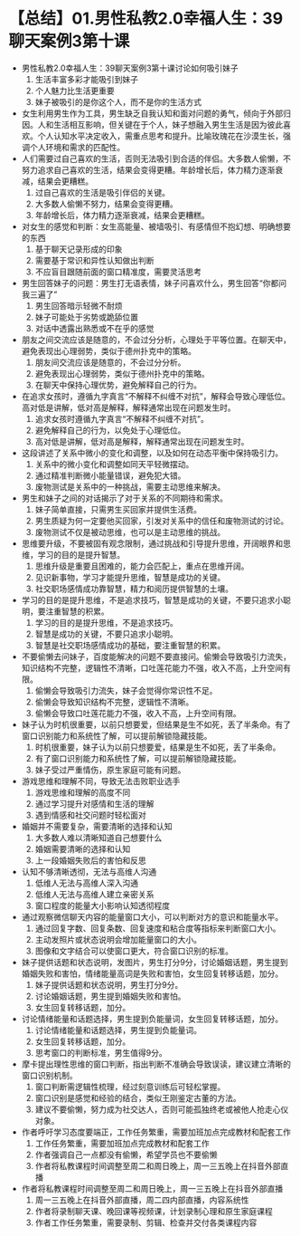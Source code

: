 # 【总结】01.男性私教2.0幸福人生：39聊天案例3第十课

-   男性私教2.0幸福人生：39聊天案例3第十课讨论如何吸引妹子
    1.  生活丰富多彩才能吸引到妹子
    2.  个人魅力比生活更重要
    3.  妹子被吸引的是你这个人，而不是你的生活方式
-   女生利用男生作为工具，男生缺乏自我认知和面对问题的勇气，倾向于外部归因。人和生活相互影响，但关键在于个人，妹子想融入男生生活是因为彼此喜欢。个人认知水平决定收入，需重点思考和提升。比喻玫瑰花在沙漠生长，强调个人环境和需求的匹配性。
-   人们需要过自己喜欢的生活，否则无法吸引到合适的伴侣。大多数人偷懒，不努力追求自己喜欢的生活，结果会变得更糟。年龄增长后，体力精力逐渐衰减，结果会更糟糕。
    1.  过自己喜欢的生活是吸引伴侣的关键。
    2.  大多数人偷懒不努力，结果会变得更糟。
    3.  年龄增长后，体力精力逐渐衰减，结果会更糟糕。
-   对女生的感觉和判断：女生高能量、被墙吸引、有感情但不抱幻想、明确想要的东西
    1.  基于聊天记录形成的印象
    2.  需要基于常识和异性认知做出判断
    3.  不应盲目跟随前面的窗口精准度，需要灵活思考
-   男生回答妹子的问题：男生打无语表情，妹子问喜欢什么，男生回答“你都问我三遍了”
    1.  男生回答暗示轻微不耐烦
    2.  妹子可能处于劣势或跪舔位置
    3.  对话中透露出熟悉或不在乎的感觉
-   朋友之间交流应该是随意的，不会过分分析，心理处于平等位置。在聊天中，避免表现出心理弱势，类似于德州扑克中的策略。
    1.  朋友间交流应该是随意的，不会过分分析。
    2.  避免表现出心理弱势，类似于德州扑克中的策略。
    3.  在聊天中保持心理优势，避免解释自己的行为。
-   在追求女孩时，遵循九字真言“不解释不纠缠不对抗”，解释会导致心理低位。高对低是讲解，低对高是解释，解释通常出现在问题发生时。
    1.  追求女孩时遵循九字真言“不解释不纠缠不对抗”。
    2.  避免解释自己的行为，以免处于心理低位。
    3.  高对低是讲解，低对高是解释，解释通常出现在问题发生时。
-   这段讲述了关系中微小的变化和调整，以及如何在动态平衡中保持吸引力。
    1.  关系中的微小变化和调整如同天平轻微摆动。
    2.  通过精准判断微小能量错误，避免犯大错。
    3.  废物测试是关系中的一种挑战，需要主动思维来解决。
-   男生和妹子之间的对话揭示了对于关系的不同期待和需求。
    1.  妹子简单直接，只需男生买回家并提供生活费。
    2.  男生质疑为何一定要他买回家，引发对关系中的信任和废物测试的讨论。
    3.  废物测试不仅是被动思维，也可以是主动思维的挑战。
-   思维要升级，不要被固有观念限制，通过挑战和引导提升思维，开阔眼界和思维，学习的目的是提升智慧。
    1.  思维升级是重要且困难的，能力会匹配上，重点在思维开阔。
    2.  见识新事物，学习才能提升思维，智慧是成功的关键。
    3.  社交职场感情成功靠智慧，精力和阅历提供智慧的土壤。
-   学习的目的是提升思维，不是追求技巧，智慧是成功的关键，不要只追求小聪明，要注重智慧的积累。
    1.  学习的目的是提升思维，不是追求技巧。
    2.  智慧是成功的关键，不要只追求小聪明。
    3.  智慧是社交职场感情成功的基础，要注重智慧的积累。
-   不要偷懒去问妹子，百度能解决的问题不要直接问。偷懒会导致吸引力流失，知识结构不完整，逻辑性不清晰，口吐莲花能力不强，收入不高，上升空间有限。
    1.  偷懒会导致吸引力流失，妹子会觉得你常识性不足。
    2.  偷懒会导致知识结构不完整，逻辑性不清晰。
    3.  偷懒会导致口吐莲花能力不强，收入不高，上升空间有限。
-   妹子认为时机很重要，以前只想要爱，但结果是生不如死，丢了半条命。有了窗口识别能力和系统性了解，可以提前解锁隐藏技能。
    1.  时机很重要，妹子认为以前只想要爱，结果是生不如死，丢了半条命。
    2.  有了窗口识别能力和系统性了解，可以提前解锁隐藏技能。
    3.  妹子受过严重情伤，原生家庭可能有问题。
-   游戏思维和理解不同，导致无法击败职业选手
    1.  游戏思维和理解的高度不同
    2.  通过学习提升对感情和生活的理解
    3.  遇到情感和社交问题时轻松面对
-   婚姻并不需要复杂，需要清晰的选择和认知
    1.  大多数人难以清晰知道自己想要什么
    2.  婚姻需要清晰的选择和认知
    3.  上一段婚姻失败后的害怕和反思
-   认知不够清晰透彻，无法与高维人沟通
    1.  低维人无法与高维人深入沟通
    2.  低维人无法与高维人建立亲密关系
    3.  窗口程度的能量大小影响认知透彻程度
-   通过观察微信聊天内容的能量窗口大小，可以判断对方的意识和能量水平。
    1.  通过回复字数、回复条数、回复速度和粘合度等指标来判断窗口大小。
    2.  主动发照片或状态说明会增加能量窗口的大小。
    3.  图像和文字结合可以使窗口更大，符合窗口识别的标准。
-   妹子提供话题和状态说明，发图片，男生打分9分，讨论婚姻话题，男生提到婚姻失败和害怕，情绪能量高词是失败和害怕，女生回复转移话题，加分。
    1.  妹子提供话题和状态说明，男生打分9分。
    2.  讨论婚姻话题，男生提到婚姻失败和害怕。
    3.  女生回复转移话题，加分。
-   讨论情绪能量和话题选择，男生提到负能量词，女生回复转移话题，加分。
    1.  讨论情绪能量和话题选择，男生提到负能量词。
    2.  女生回复转移话题，加分。
    3.  思考窗口的判断标准，男生值得9分。
-   摩卡提出理性思维的窗口判断，指出判断不准确会导致误读，建议建立清晰的窗口识别机制。
    1.  窗口判断需逻辑性梳理，经过刻意训练后可轻松掌握。
    2.  窗口识别是感觉和经验的结合，类似王刚鉴定古董的方法。
    3.  建议不要偷懒，努力成为社交达人，否则可能孤独终老或被他人抢走心仪对象。
-   作者呼吁学习态度要端正，工作任务繁重，需要加班加点完成教材和配套工作
    1.  工作任务繁重，需要加班加点完成教材和配套工作
    2.  作者强调自己一点都没有偷懒，希望学员也不要偷懒
    3.  作者将私教课程时间调整至周二和周日晚上，周一三五晚上在抖音外部直播
-   作者将私教课程时间调整至周二和周日晚上，周一三五晚上在抖音外部直播
    1.  周一三五晚上在抖音外部直播，周二四内部直播，内容系统性
    2.  作者将录制聊天课、晚回课等视频课，计划录制心理和原生家庭课程
    3.  作者工作任务繁重，需要录制、剪辑、检查并交付各类课程内容